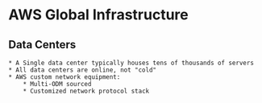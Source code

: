 # AWS Global Infrastructure

## Data Centers
    * A Single data center typically houses tens of thousands of servers
    * All data centers are online, not "cold"
    * AWS custom network equipment:
        * Multi-ODM sourced
        * Customized network protocol stack